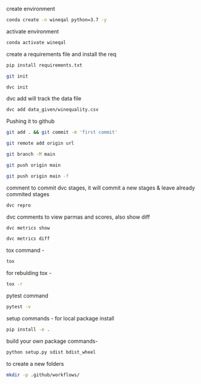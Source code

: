 create environment

```bash
conda create -n wineqal python=3.7 -y
```

activate environment
```bash
conda activate wineqal
```

create a requirements file and install the req
```bash
pip install requirements.txt
```

```bash
git init
```

```bash
dvc init
```

dvc add will track the data file 
```bash
dvc add data_given/winequality.csv
```

Pushing it to github
```bash
git add . && git commit -m 'first commit'

git remote add origin url

git branch -M main

git push origin main

git push origin main -f
```

comment to commit dvc stages, it will commit a new stages & leave already commited stages

```bash
dvc repro
```

dvc comments to view parmas and scores, also show diff 

```bash
dvc metrics show

dvc metrics diff
```

tox command -
```bash
tox
```

for rebulding tox -
```bash
tox -r
```

pytest command
```bash
pytest -v
```

setup commands - for local package install
```bash
pip install -e .
```

build your own package commands-
```bash
python setup.py sdist bdist_wheel
```

to create a new folders
```bash
mkdir -p .github/workflows/
```